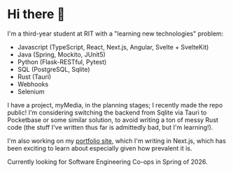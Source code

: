 # Hi there 👋

I'm a third-year student at RIT with a "learning new technologies" problem:

- Javascript (TypeScript, React, Next.js, Angular, Svelte + SvelteKit)
- Java (Spring, Mockito, JUnit5)
- Python (Flask-RESTful, Pytest)
- SQL (PostgreSQL, Sqlite)
- Rust (Tauri)
- Webhooks
- Selenium

I have a project, myMedia, in the planning stages; I recently made the repo public! I'm considering switching the backend from Sqlite via Tauri to Pocketbase or some similar solution, to avoid writing a ton of messy Rust code (the stuff I've written thus far is admittedly bad, but I'm learning!).

I'm also working on my [portfolio site](briggstucker.com), which I'm writing in Next.js, which has been exciting to learn about especially given how prevalent it is.

Currently looking for Software Engineering Co-ops in Spring of 2026.

<!--
**lumitry/lumitry** is a ✨ _special_ ✨ repository because its `README.md` (this file) appears on your GitHub profile.

Here are some ideas to get you started:

- 🔭 I’m currently working on ...
- 🌱 I’m currently learning ...
- 👯 I’m looking to collaborate on ...
- 🤔 I’m looking for help with ...
- 💬 Ask me about ...
- 📫 How to reach me: ...
- 😄 Pronouns: ...
- ⚡ Fun fact: ...
-->
